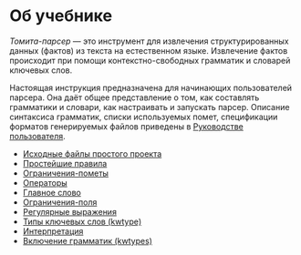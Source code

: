 # Об учебнике

_Томита-парсер_ — это инструмент для извлечения структурированных данных (фактов) из текста на естественном языке. Извлечение фактов происходит при помощи контекстно-свободных грамматик и словарей ключевых слов.

Настоящая инструкция предназначена для начинающих пользователей парсера. Она даёт общее представление о том, как составлять грамматики и словари, как настраивать и запускать парсер. Описание синтаксиса грамматик, списки используемых помет, спецификации форматов генерируемых файлов приведены в [Руководстве пользователя](../dg/README.md).

* [Исходные файлы простого проекта](source-files.md)
* [Простейшие правила](basic-rules.md)
* [Ограничения-пометы](limits-labels.md)
* [Операторы](operators.md)
* [Главное слово](mainword.md)
* [Ограничения-поля](limits-fields.md)
* [Регулярные выражения](pattern.md)
* [Типы ключевых слов (kwtype)](kwtype.md)
* [Интерпретация](interpretation.md)
* [Включение грамматик (kwtypes)](include.md)